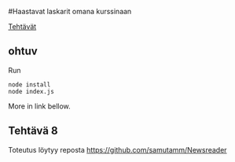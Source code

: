 #Haastavat laskarit omana kurssinaan

[Tehtävät](https://github.com/hy-ohtu/haastava-ohtu/wiki/Haastavaohtu)

## ohtuv

Run
```
node install
node index.js
```

More in link bellow.


## Tehtävä 8
Toteutus löytyy reposta
https://github.com/samutamm/Newsreader
